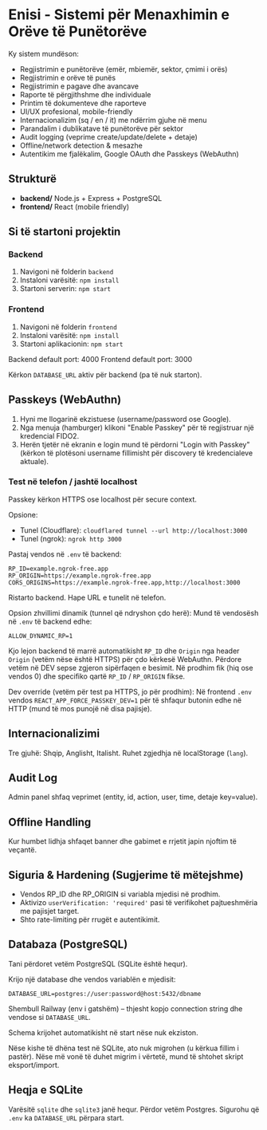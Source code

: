 # Enisi - Sistemi për Menaxhimin e Orëve të Punëtorëve

Ky sistem mundëson:
- Regjistrimin e punëtorëve (emër, mbiemër, sektor, çmimi i orës)
- Regjistrimin e orëve të punës
- Regjistrimin e pagave dhe avancave
- Raporte të përgjithshme dhe individuale
- Printim të dokumenteve dhe raporteve
- UI/UX profesional, mobile-friendly
- Internacionalizim (sq / en / it) me ndërrim gjuhe në menu
- Parandalim i dublikatave të punëtorëve për sektor
- Audit logging (veprime create/update/delete + detaje)
- Offline/network detection & mesazhe
- Autentikim me fjalëkalim, Google OAuth dhe Passkeys (WebAuthn)

## Strukturë
- **backend/** Node.js + Express + PostgreSQL
- **frontend/** React (mobile friendly)

## Si të startoni projektin

### Backend
1. Navigoni në folderin `backend`
2. Instaloni varësitë: `npm install`
3. Startoni serverin: `npm start`

### Frontend
1. Navigoni në folderin `frontend`
2. Instaloni varësitë: `npm install`
3. Startoni aplikacionin: `npm start`

Backend default port: 4000
Frontend default port: 3000

Kërkon `DATABASE_URL` aktiv për backend (pa të nuk starton).

## Passkeys (WebAuthn)
1. Hyni me llogarinë ekzistuese (username/password ose Google).
2. Nga menuja (hamburger) klikoni "Enable Passkey" për të regjistruar një kredencial FIDO2.
3. Herën tjetër në ekranin e login mund të përdorni "Login with Passkey" (kërkon të plotësoni username fillimisht për discovery të kredencialeve aktuale).

### Test në telefon / jashtë localhost
Passkey kërkon HTTPS ose localhost për secure context.

Opsione:
- Tunel (Cloudflare): `cloudflared tunnel --url http://localhost:3000`
- Tunel (ngrok): `ngrok http 3000`

Pastaj vendos në `.env` të backend:
```
RP_ID=example.ngrok-free.app
RP_ORIGIN=https://example.ngrok-free.app
CORS_ORIGINS=https://example.ngrok-free.app,http://localhost:3000
```
Ristarto backend. Hape URL e tunelit në telefon.

Opsion zhvillimi dinamik (tunnel që ndryshon çdo herë):
Mund të vendosësh në `.env` të backend edhe:
```
ALLOW_DYNAMIC_RP=1
```
Kjo lejon backend të marrë automatikisht `RP_ID` dhe `Origin` nga header `Origin` (vetëm nëse është HTTPS) për çdo kërkesë WebAuthn. Përdore vetëm në DEV sepse zgjeron sipërfaqen e besimit. Në prodhim fik (hiq ose vendos 0) dhe specifiko qartë `RP_ID` / `RP_ORIGIN` fikse.

Dev override (vetëm për test pa HTTPS, jo për prodhim):
Në frontend `.env` vendos `REACT_APP_FORCE_PASSKEY_DEV=1` për të shfaqur butonin edhe në HTTP (mund të mos punojë në disa pajisje).

## Internacionalizimi
Tre gjuhë: Shqip, Anglisht, Italisht. Ruhet zgjedhja në localStorage (`lang`).

## Audit Log
Admin panel shfaq veprimet (entity, id, action, user, time, detaje key=value).

## Offline Handling
Kur humbet lidhja shfaqet banner dhe gabimet e rrjetit japin njoftim të veçantë.

## Siguria & Hardening (Sugjerime të mëtejshme)
- Vendos RP_ID dhe RP_ORIGIN si variabla mjedisi në prodhim.
- Aktivizo `userVerification: 'required'` pasi të verifikohet pajtueshmëria me pajisjet target.
- Shto rate-limiting për rrugët e autentikimit.

## Databaza (PostgreSQL)
Tani përdoret vetëm PostgreSQL (SQLite është hequr).

Krijo një database dhe vendos variablën e mjedisit:
```
DATABASE_URL=postgres://user:password@host:5432/dbname
```
Shembull Railway (env i gatshëm) – thjesht kopjo connection string dhe vendose si `DATABASE_URL`.

Schema krijohet automatikisht në start nëse nuk ekziston.

Nëse kishe të dhëna test në SQLite, ato nuk migrohen (u kërkua fillim i pastër). Nëse më vonë të duhet migrim i vërtetë, mund të shtohet skript eksport/import.

## Heqja e SQLite
Varësitë `sqlite` dhe `sqlite3` janë hequr. Përdor vetëm Postgres. Sigurohu që `.env` ka `DATABASE_URL` përpara start.

